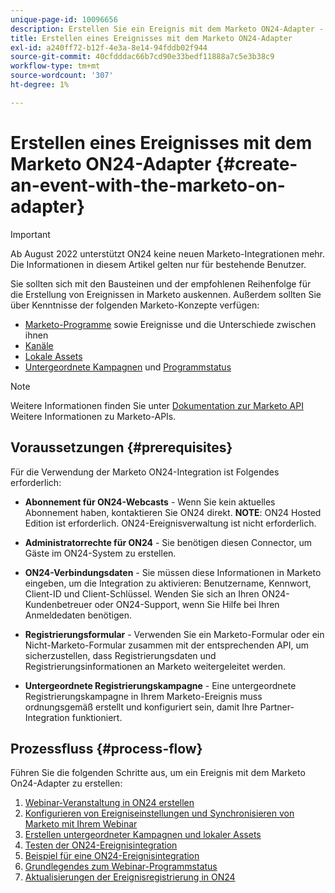 ```yaml
---
unique-page-id: 10096656
description: Erstellen Sie ein Ereignis mit dem Marketo ON24-Adapter - Marketo Docs - Produktdokumentation
title: Erstellen eines Ereignisses mit dem Marketo ON24-Adapter
exl-id: a240ff72-b12f-4e3a-8e14-94fddb02f944
source-git-commit: 40cfdddac66b7cd90e33bedf11888a7c5e3b38c9
workflow-type: tm+mt
source-wordcount: '307'
ht-degree: 1%

---
```


# Erstellen eines Ereignisses mit dem Marketo ON24-Adapter {#create-an-event-with-the-marketo-on-adapter}

>[!IMPORTANT]
>
>Ab August 2022 unterstützt ON24 keine neuen Marketo-Integrationen mehr. Die Informationen in diesem Artikel gelten nur für bestehende Benutzer.

Sie sollten sich mit den Bausteinen und der empfohlenen Reihenfolge für die Erstellung von Ereignissen in Marketo auskennen. Außerdem sollten Sie über Kenntnisse der folgenden Marketo-Konzepte verfügen:

* [Marketo-Programme](/help/marketo/product-docs/core-marketo-concepts/programs/creating-programs/understanding-programs.md) sowie Ereignisse und die Unterschiede zwischen ihnen
* [Kanäle](/help/marketo/product-docs/administration/tags/create-a-program-channel.md)
* [Lokale Assets](/help/marketo/product-docs/core-marketo-concepts/programs/creating-programs/understanding-local-assets-in-a-program.md)
* [Untergeordnete Kampagnen](/help/marketo/product-docs/demand-generation/events/create-an-event/create-an-event-with-the-marketo-on24-adapter/configure-event-settings-and-sync-marketo-with-your-webinar.md) und [Programmstatus](/help/marketo/product-docs/core-marketo-concepts/smart-campaigns/program-flow-actions/change-program-status.md)

>[!NOTE]
>
>Weitere Informationen finden Sie unter [Dokumentation zur Marketo API](https://developers.marketo.com/documentation/rest/) Weitere Informationen zu Marketo-APIs.

## Voraussetzungen {#prerequisites}

Für die Verwendung der Marketo ON24-Integration ist Folgendes erforderlich:

* **Abonnement für ON24-Webcasts** - Wenn Sie kein aktuelles Abonnement haben, kontaktieren Sie ON24 direkt. **NOTE**: ON24 Hosted Edition ist erforderlich. ON24-Ereignisverwaltung ist nicht erforderlich.

* **Administratorrechte für ON24** - Sie benötigen diesen Connector, um Gäste im ON24-System zu erstellen.
* **ON24-Verbindungsdaten** - Sie müssen diese Informationen in Marketo eingeben, um die Integration zu aktivieren: Benutzername, Kennwort, Client-ID und Client-Schlüssel. Wenden Sie sich an Ihren ON24-Kundenbetreuer oder ON24-Support, wenn Sie Hilfe bei Ihren Anmeldedaten benötigen.
* **Registrierungsformular** - Verwenden Sie ein Marketo-Formular oder ein Nicht-Marketo-Formular zusammen mit der entsprechenden API, um sicherzustellen, dass Registrierungsdaten und Registrierungsinformationen an Marketo weitergeleitet werden.
* **Untergeordnete Registrierungskampagne** - Eine untergeordnete Registrierungskampagne in Ihrem Marketo-Ereignis muss ordnungsgemäß erstellt und konfiguriert sein, damit Ihre Partner-Integration funktioniert.

## Prozessfluss {#process-flow}

Führen Sie die folgenden Schritte aus, um ein Ereignis mit dem Marketo On24-Adapter zu erstellen:

1. [Webinar-Veranstaltung in ON24 erstellen](/help/marketo/product-docs/demand-generation/events/create-an-event/create-an-event-with-the-marketo-on24-adapter/create-your-webinar-event-in-on24.md)
1. [Konfigurieren von Ereigniseinstellungen und Synchronisieren von Marketo mit Ihrem Webinar](/help/marketo/product-docs/demand-generation/events/create-an-event/create-an-event-with-the-marketo-on24-adapter/configure-event-settings-and-sync-marketo-with-your-webinar.md)
1. [Erstellen untergeordneter Kampagnen und lokaler Assets](/help/marketo/product-docs/demand-generation/events/create-an-event/create-an-event-with-the-marketo-on24-adapter/create-child-campaigns-and-local-assets.md)
1. [Testen der ON24-Ereignisintegration](/help/marketo/product-docs/demand-generation/events/create-an-event/create-an-event-with-the-marketo-on24-adapter/test-your-on24-event-integration.md)
1. [Beispiel für eine ON24-Ereignisintegration](/help/marketo/product-docs/demand-generation/events/create-an-event/create-an-event-with-the-marketo-on24-adapter/example-on24-event-integration.md)
1. [Grundlegendes zum Webinar-Programmstatus](/help/marketo/product-docs/demand-generation/events/create-an-event/create-an-event-with-the-marketo-on24-adapter/understanding-webinar-program-statuses.md)
1. [Aktualisierungen der Ereignisregistrierung in ON24](/help/marketo/product-docs/demand-generation/events/create-an-event/create-an-event-with-the-marketo-on24-adapter/on24-event-registration-updates.md)
